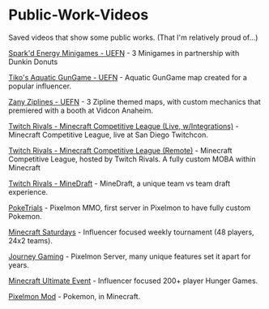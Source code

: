 # Public-Work-Videos
Saved videos that show some public works. (That I'm relatively proud of...)

[Spark'd Energy Minigames - UEFN](https://news.dunkindonuts.com/blog/dunkin-enters-the-world-of-fortnite-with-sparkd-energy-mini-games) - 3 Minigames in partnership with Dunkin Donuts

[Tiko's Aquatic GunGame - UEFN](https://www.youtube.com/watch?v=yfKDdU28BIQ) - Aquatic GunGame map created for a popular influencer.

[Zany Ziplines - UEFN](https://www.youtube.com/watch?v=ixnz64_j8jY) - 3 Zipline themed maps, with custom mechanics that premiered with a booth at Vidcon Anaheim.

[Twitch Rivals - Minecraft Competitive League (Live, w/Integrations)](https://www.twitch.tv/videos/1618752040) - Minecraft Competitive League, live at San Diego Twitchcon.

[Twitch Rivals - Minecraft Competitive League (Remote)](https://www.twitch.tv/videos/1647962228) - Minecraft Competitive League, hosted by Twitch Rivals. A fully custom MOBA within Minecraft

[Twitch Rivals - MineDraft](https://www.twitch.tv/videos/1517636583) - MineDraft, a unique team vs team draft experience.

[PokeTrials](https://www.youtube.com/watch?v=_zDW1mPw1TI) - Pixelmon MMO, first server in Pixelmon to have fully custom Pokemon.

[Minecraft Saturdays](https://www.youtube.com/watch?v=RenlpJyt4oc) - Influencer focused weekly tournament (48 players, 24x2 teams).

[Journey Gaming](https://www.youtube.com/watch?v=Xa6bwu5sioc) - Pixelmon Server, many unique features set it apart for years.

[Minecraft Ultimate Event](https://www.youtube.com/watch?v=vAACnDkKqFo) - Influencer focused 200+ player Hunger Games.

[Pixelmon Mod](https://www.youtube.com/watch?v=f7BkjWCYs94) - Pokemon, in Minecraft.
